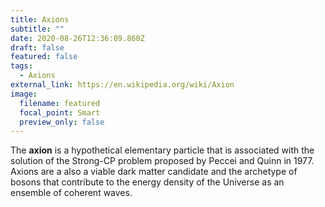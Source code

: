 ```yaml
---
title: Axions
subtitle: ""
date: 2020-08-26T12:36:09.860Z
draft: false
featured: false
tags:
  - Axions
external_link: https://en.wikipedia.org/wiki/Axion
image:
  filename: featured
  focal_point: Smart
  preview_only: false
---
```

The **axion** is a hypothetical [](https://en.wikipedia.org/wiki/Elementary_particle "Elementary particle")elementary particle that is associated with the solution of the Strong-CP problem proposed by Peccei and Quinn in 1977. Axions are a also a viable dark matter candidate and the archetype of bosons that contribute to the energy density of the Universe as an ensemble of coherent waves.